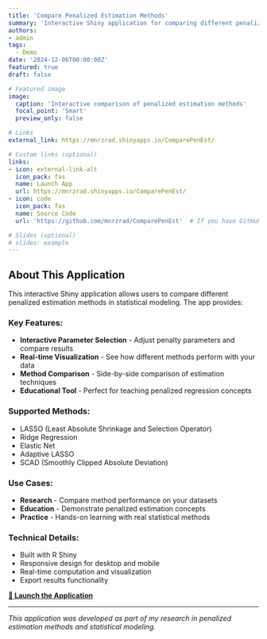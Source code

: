 ```yaml
---
title: 'Compare Penalized Estimation Methods'
summary: 'Interactive Shiny application for comparing different penalized estimation techniques in statistical modeling'
authors:
- admin
tags:
  ‍- Demo
date: '2024-12-06T00:00:00Z'
featured: true
draft: false

# Featured image
image:
  caption: 'Interactive comparison of penalized estimation methods'
  focal_point: 'Smart'
  preview_only: false

# Links
external_link: https://mnrzrad.shinyapps.io/ComparePenEst/

# Custom links (optional)
links:
- icon: external-link-alt
  icon_pack: fas
  name: Launch App
  url: https://mnrzrad.shinyapps.io/ComparePenEst/
- icon: code
  icon_pack: fas
  name: Source Code
  url: 'https://github.com/mnrzrad/ComparePenEst'  # If you have GitHub repo

# Slides (optional)
# slides: example
---
```


## About This Application

This interactive Shiny application allows users to compare different penalized estimation methods in statistical modeling. The app provides:

### **Key Features:**
- **Interactive Parameter Selection** - Adjust penalty parameters and compare results
- **Real-time Visualization** - See how different methods perform with your data
- **Method Comparison** - Side-by-side comparison of estimation techniques
- **Educational Tool** - Perfect for teaching penalized regression concepts

### **Supported Methods:**
- LASSO (Least Absolute Shrinkage and Selection Operator)
- Ridge Regression
- Elastic Net
- Adaptive LASSO
- SCAD (Smoothly Clipped Absolute Deviation)

### **Use Cases:**
- **Research** - Compare method performance on your datasets
- **Education** - Demonstrate penalized estimation concepts
- **Practice** - Hands-on learning with real statistical methods

### **Technical Details:**
- Built with R Shiny
- Responsive design for desktop and mobile
- Real-time computation and visualization
- Export results functionality

[**🚀 Launch the Application**](https://mnrzrad.shinyapps.io/ComparePenEst/)

---

*This application was developed as part of my research in penalized estimation methods and statistical modeling.*